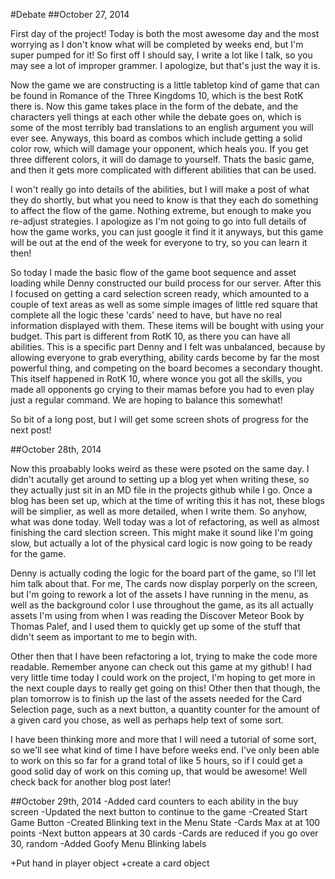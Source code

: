 #Debate
##October 27, 2014

First day of the project!  Today is both the most awesome day and the most worrying as I don't know what will be completed by weeks end, but I'm super pumped for it!  So first off I should say, I write a lot like I talk, so you may see a lot of improper grammer.  I apologize, but that's just the way it is. 

Now the game we are constructing is a little tabletop kind of game that can be found in Romance of the Three Kingdoms 10, which is the best RotK there is.  Now this game takes place in the form of the debate, and the characters yell things at each other while the debate goes on, which is some of the most terribly bad translations to an english argument you will ever see.  Anyways, this board as combos which include getting a solid color row, which will damage your opponent, which heals you.  If you get three different colors, it will do damage to yourself.  Thats the basic game, and then it gets more complicated with different abilities that can be used.  

I won't really go into details of the abilities, but I will make a post of what they do shortly, but what you need to know is that they each do something to affect the flow of the game.  Nothing extreme, but enough to make you re-adjust strategies.  I apologize as I'm not going to go into full details of how the game works, you can just google it find it it anyways, but this game will be out at the end of the week for everyone to try, so you can learn it then!

 So today I made the basic flow of the game boot sequence and asset loading while Denny constructed our build process for our server.  After this I focused on getting a card selection screen ready, which amounted to a couple of text areas as well as some simple images of little red square that complete all the logic these 'cards' need to have, but have no real information displayed with them.  These items will be bought with using your budget.  This part is different from RotK 10, as there you can have all abilities.  This is a specific part Denny and I felt was unbalanced, because by allowing everyone to grab everything, ability cards become by far the most powerful thing, and competing on the board becomes a secondary thought.  This itself happened in RotK 10, where wonce you got all the skills, you made all opponents go crying to their mamas before you had to even play just a regular command.  We are hoping to balance this somewhat!

 So bit of a long post, but I will get some screen shots of progress for the next post!

 ##October 28th, 2014

 Now this proabably looks weird as these were psoted on the same day. I didn't acutally get around to setting up a blog yet when writing these, so they actually just sit in an MD file in the projects github while I go.  Once a blog has been set up, which at the time of writing this it has not, these blogs will be simplier, as well as more detailed, when I write them.  So anyhow, what was done today.  Well today was a lot of refactoring, as well as almost finishing the card slection screen.  This might make it sound like I'm going slow, but actually a lot of the physical card logic is now going to be ready for the game.  

 Denny is actually coding the logic for the board part of the game, so I'll let him talk about that.  For me, The cards now display porperly on the screen, but I'm going to rework a lot of the assets I have running in the menu, as well as the background color I use throughout the game, as its all actually assets I'm using from when I was reading the Discover Meteor Book by Thomas Palef, and I used them to quickly get up some of the stuff that didn't seem as important to me to begin with.

Other then that I have been refactoring a lot, trying to make the code more readable.  Remember anyone can check out this game at my github!  I had very little time today I could work on the project, I'm hoping to get more in the next couple days to really get going on this!  Other then that though, the plan tomorrow is to finish up the last of the assets needed for the Card Selection page, such as a next button, a quantity counter for the amount of a given card you chose, as well as perhaps help text of some sort.  

I have been thinking more and more that I will need a tutorial of some sort, so we'll see what kind of time I have before weeks end.  I've only been able to work on this so far for a grand total of like 5 hours, so if I could get a good solid day of work on this coming up, that would be awesome!  Well check back for another blog post later!

##October 29th, 2014
-Added card counters to each ability in the buy screen
-Updated the next button to continue to the game
-Created Start Game Button
-Created Blinking text in the Menu State
-Cards Max at at 100 points
-Next button appears at 30 cards
-Cards are reduced if you go over 30, random
-Added Goofy Menu Blinking labels

+Put hand in player object
+create a card object